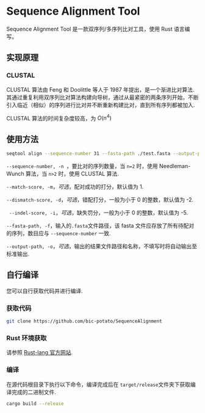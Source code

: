 # Sequence Alignment Tool

Sequence Alignment Tool 是一款双序列/多序列比对工具，使用 Rust 语言编写。



## 实现原理

### CLUSTAL

CLUSTAL 算法由 Feng 和 Doolittle 等人于 1987 年提出，是一个渐进比对算法. 其通过重复利用双序列比对算法构建向导树，通过从最紧密的两条序列开始，不断引入临近（相似）的序列进行比对并不断重新构建比对，直到所有序列都被加入.

CLUSTAL 算法的时间复杂度较高，为 $O(n^4)$



## 使用方法

```bash
seqtool align --sequence-number 31 --fasta-path ./test.fasta --output-path ./result.sar
```

`--sequence-number, -n `，要比对的序列数量，当 `n=2` 时，使用 Needleman-Wunch 算法，当 `n>2` 时，使用 CLUSTAL 算法.

 ` --match-score, -m `，*可选*，配对成功的打分，默认值为 1.

 `--dismatch-score, -d`，*可选*，错配打分，一般为小于 0 的整数，默认值为 -2.

  ` --indel-score, -i`，*可选*，缺失罚分，一般为小于 0 的整数，默认值为 -5.

  `--fasta-path, -f`，输入的`.fasta`文件路径，该 fasta 文件应存放了所有待配对的序列，数目应与 `--sequence-number` 一致.

 ` --output-path, -o `，*可选*，输出的结果文件路径和名称，不填写时将自动输出至标准输出.



## 自行编译

您可以自行获取代码并进行编译.

### 获取代码

```bash
git clone https://github.com/bic-potato/SequenceAlignment
```

### Rust 环境获取

请参照 [Rust-lang 官方网站](https://www.rust-lang.org/tools/install).

### 编译

在源代码根目录下执行以下命令，编译完成后在 `target/release`文件夹下获取编译完成的二进制文件.

```bash
cargo build --release
```




